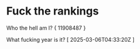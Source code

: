 # Fuck the rankings

Who the hell am I?
{ 11908487 }

What fucking year is it?
[ 2025-03-06T04:33:20Z ]
